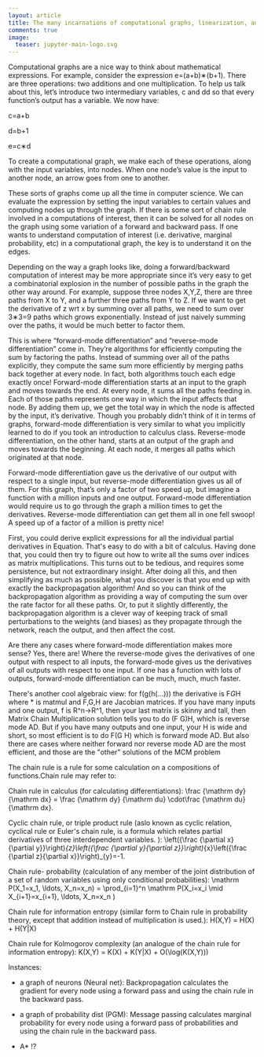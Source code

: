 ```yaml
---
layout: article
title: The many incarnations of computational graphs, linearization, and dynamic programming
comments: true
image:
  teaser: jupyter-main-logo.svg
---
```


Computational graphs are a nice way to think about mathematical expressions. For example, consider the expression e=(a+b)∗(b+1). There are three operations: two additions and one multiplication. To help us talk about this, let’s introduce two intermediary variables, c and dd so that every function’s output has a variable. We now have:

c=a+b

d=b+1

e=c∗d

To create a computational graph, we make each of these operations, along with the input variables, into nodes. When one node’s value is the input to another node, an arrow goes from one to another.

These sorts of graphs come up all the time in computer science. We can evaluate the expression by setting the input variables to certain values and computing nodes up through the graph. If there is some sort of chain rule involved in a computations of interest, then it can be solved for all nodes on the graph using some variation of a forward and backward pass. If one wants to understand computation of interest (i.e. derivative, marginal probability, etc) in a computational graph, the key is to understand it on the edges. 

Depending on the way a graph looks like, doing a forward/backward computation of interest may be more appropriate since it’s very easy to get a combinatorial explosion in the number of possible paths in the graph the other way around. For example, suppose three nodes X,Y,Z, there are three paths from X to Y, and a further three paths from Y to Z. If we want to get the derivative of z wrt x by summing over all paths, we need to sum over 3∗3=9 paths which grows exponentially. Instead of just naively summing over the paths, it would be much better to factor them. 

This is where “forward-mode differentiation” and “reverse-mode differentiation” come in. They’re algorithms for efficiently computing the sum by factoring the paths. Instead of summing over all of the paths explicitly, they compute the same sum more efficiently by merging paths back together at every node. In fact, both algorithms touch each edge exactly once! Forward-mode differentiation starts at an input to the graph and moves towards the end. At every node, it sums all the paths feeding in. Each of those paths represents one way in which the input affects that node. By adding them up, we get the total way in which the node is affected by the input, it’s derivative. Though you probably didn’t think of it in terms of graphs, forward-mode differentiation is very similar to what you implicitly learned to do if you took an introduction to calculus class. Reverse-mode differentiation, on the other hand, starts at an output of the graph and moves towards the beginning. At each node, it merges all paths which originated at that node. 

Forward-mode differentiation gave us the derivative of our output with respect to a single input, but reverse-mode differentiation gives us all of them. For this graph, that’s only a factor of two speed up, but imagine a function with a million inputs and one output. Forward-mode differentiation would require us to go through the graph a million times to get the derivatives. Reverse-mode differentiation can get them all in one fell swoop! A speed up of a factor of a million is pretty nice!

First, you could derive explicit expressions for all the individual partial derivatives in Equation. That's easy to do with a bit of calculus. Having done that, you could then try to figure out how to write all the sums over indices as matrix multiplications. This turns out to be tedious, and requires some persistence, but not extraordinary insight. After doing all this, and then simplifying as much as possible, what you discover is that you end up with exactly the backpropagation algorithm! And so you can think of the backpropagation algorithm as providing a way of computing the sum over the rate factor for all these paths. Or, to put it slightly differently, the backpropagation algorithm is a clever way of keeping track of small perturbations to the weights (and biases) as they propagate through the network, reach the output, and then affect the cost.


Are there any cases where forward-mode differentiation makes more sense? Yes, there are! Where the reverse-mode gives the derivatives of one output with respect to all inputs, the forward-mode gives us the derivatives of all outputs with respect to one input. If one has a function with lots of outputs, forward-mode differentiation can be much, much, much faster.

There's another cool algebraic view: for f(g(h(...))) the derivative is F*G*H where * is matmul and F,G,H are Jacobian matrices. If you have many inputs and one output, f is R^n->R^1, then your last matrix is skinny and tall, then Matrix Chain Multiplication solution tells you to do (F G)H, which is reverse mode AD. But if you have many outputs and one input, your H is wide and short, so most efficient is to do F(G H) which is forward mode AD. But also there are cases where neither forward nor reverse mode AD are the most efficient, and those are the "other" solutions of the MCM problem




The chain rule is a rule for some calculation on a compositions of functions.Chain rule may refer to:


Chain rule in calculus (for calculating differentiations):
\frac {\mathrm dy}{\mathrm dx} = \frac {\mathrm dy} {\mathrm du} \cdot\frac {\mathrm du}{\mathrm dx}.

Cyclic chain rule, or triple product rule (aslo known as cyclic relation, cyclical rule or Euler's chain rule, is a formula which relates partial derivatives of three interdependent variables. ):
\left({\frac  {\partial x}{\partial y}}\right)_{z}\left({\frac  {\partial y}{\partial z}}\right)_{x}\left({\frac  {\partial z}{\partial x}}\right)_{y}=-1.

Chain rule- probability (calculation of any member of the joint distribution of a set of random variables using only conditional probabilities):
\mathrm  P(X_1=x_1, \ldots, X_n=x_n) = \prod_{i=1}^n  \mathrm P(X_i=x_i \mid X_{i+1}=x_{i+1}, \ldots, X_n=x_n )

Chain rule for information entropy (similar form to Chain rule in probability theory, except that addition instead of multiplication is used.):
H(X,Y) = H(X) + H(Y|X)

Chain rule for Kolmogorov complexity (an analogue of the chain rule for information entropy):
K(X,Y) = K(X) + K(Y|X) + O(\log(K(X,Y)))

Instances:
- a graph of neurons (Neural net): Backpropagation calculates the gradient for every node using a forward pass and using the chain rule in the backward pass. 
- a graph of probability dist (PGM): Message passing calculates marginal probability for every node using a forward pass of probabilities and using the chain rule in the backward pass. 

- A* !?